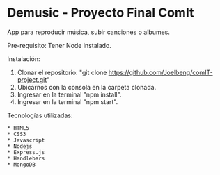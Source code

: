 # Demusic - Proyecto Final ComIt

App para reproducir música, subir canciones o albumes.

Pre-requisito:
 Tener Node instalado.

Instalación:
1. Clonar el repositorio: "git clone https://github.com/Joelbeng/comIT-project.git"
2. Ubicarnos con la consola en la carpeta clonada.
3. Ingresar en la terminal "npm install".
4. Ingresar en la terminal "npm start".

Tecnologías utilizadas:
```
* HTML5
* CSS3
* Javascript
* Nodejs
* Express.js
* Handlebars
* MongoDB
```
